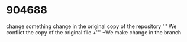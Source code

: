 # 904688
change something
change in the original copy of the repository
'''
We conflict the copy of the original file
+'''
+We make change in the branch
